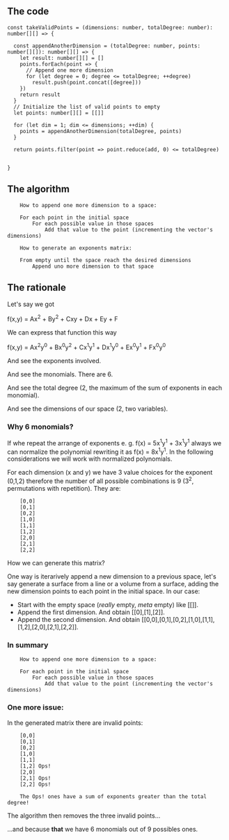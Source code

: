 
## The code
```
const takeValidPoints = (dimensions: number, totalDegree: number): number[][] => {

  const appendAnotherDimension = (totalDegree: number, points: number[][]): number[][] => {
    let result: number[][] = []
    points.forEach(point => {
      // Append one more dimension
      for (let degree = 0; degree <= totalDegree; ++degree)
        result.push(point.concat([degree]))
    })
    return result
  }
  // Initialize the list of valid points to empty
  let points: number[][] = [[]]

  for (let dim = 1; dim <= dimensions; ++dim) {
    points = appendAnotherDimension(totalDegree, points)
  }

  return points.filter(point => point.reduce(add, 0) <= totalDegree)


}
```
## The algorithm

        How to append one more dimension to a space:
        
        For each point in the initial space
            For each possible value in those spaces
                Add that value to the point (incrementing the vector's dimensions)

        How to generate an exponents matrix:

        From empty until the space reach the desired dimensions
            Append uno more dimension to that space



## The rationale

Let's say we got

f(x,y) = Ax<sup>2</sup> + By<sup>2</sup> + Cxy + Dx + Ey + F

We can express that function this way

f(x,y) = Ax<sup>2</sup>y<sup>0</sup> + Bx<sup>0</sup>y<sup>2</sup> + Cx<sup>1</sup>y<sup>1</sup> + Dx<sup>1</sup>y<sup>0</sup> + Ex<sup>0</sup>y<sup>1</sup> + Fx<sup>0</sup>y<sup>0</sup>

And see the exponents involved.

And see the monomials. There are 6.

And see the total degree (2, the maximum of the sum of exponents in each monomial).

And see the dimensions of our space (2, two variables).

### Why 6 monomials?

If whe repeat the arrange of exponents e. g. f(x) = 5x<sup>1</sup>y<sup>1</sup> + 3x<sup>1</sup>y<sup>1</sup> always we can normalize the polynomial rewriting it as f(x) = 8x<sup>1</sup>y<sup>1</sup>. In the following considerations we will work with normalized polynomials.

For each dimension (x and y) we have 3 value choices for the exponent (0,1,2) therefore the number of all possible combinations is 9 (3<sup>2</sup>, permutations with repetition). They are:

```
    [0,0]
    [0,1]
    [0,2]
    [1,0]
    [1,1]
    [1,2]
    [2,0]
    [2,1]
    [2,2]

```
How we can generate this matrix?

One way is iterarively append a new dimension to a previous space, let's say generate a surface from a line or a volume from a surface, adding the new dimension points to each point in the initial space. In our case:

 - Start with the empty space (_really_ empty, _meta_ empty) like [[]].
 - Append the first dimension. And obtain [[0],[1],[2]].
 - Append the second dimension. And obtain [[0,0],[0,1],[0,2],[1,0],[1,1],[1,2],[2,0],[2,1],[2,2]].


### In summary

        How to append one more dimension to a space:
        
        For each point in the initial space
            For each possible value in those spaces
                Add that value to the point (incrementing the vector's dimensions)


### One more issue:
In the generated matrix there are invalid points:

```
    [0,0]
    [0,1]
    [0,2]
    [1,0]
    [1,1]
    [1,2] Ops!
    [2,0]
    [2,1] Ops!
    [2,2] Ops!

    The Ops! ones have a sum of exponents greater than the total degree!
```

The algorithm then removes the three invalid points...

...and because **that** we have 6 monomials out of 9 possibles ones.



